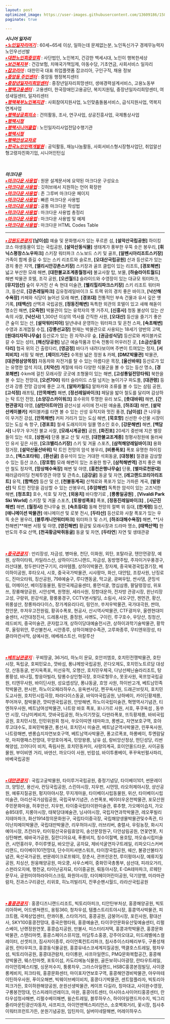 ```yaml
---
layout: post
optimized_image: https://user-images.githubusercontent.com/13609186/158834851-5c5d7736-001b-448d-8bb6-eb99f2f16233.jpg
paginate: true

---
```


***시니어 일자리*** <br>
[<span style="color:red">***▪노인일자리여기***</span>](https://www.seniorro.or.kr:4431) : 60세~65세 이상, 일하는데 문제없는분, 노인독신가구 경제무능력자노인우선선발
<br>
[<span style="color:red">***▪대한노인회중앙회***</span>](http://www.koreapeople.co.kr/) : 사단법인, 노인복지, 건강한 백세시대, 노인이 행복한세상
<br>
[<span style="color:red">***▪보건복지부***</span>](http://www.mohw.go.kr) : 건강보험, 치매국가책임제, 아동수당, 기초연금, 사회서비스 일자리
<br>
[<span style="color:red">***▪잡코리아***</span>](https://www.jobkorea.co.kr/) : 대한민국 대표 취업플랫폼 잡코리아, 구인구직, 채용 정보
<br>
[<span style="color:red">***▪중앙동 주민센터***</span>](https://www.pyeongtaek.go.kr/csc/jungang/contents.do?mId=0205000000) : 중앙동 행정복지센터
<br>
[<span style="color:red">***▪중장년일자리희망센터***</span>](http://pyeongtaekcci.korcham.net/front/board/boardContentsView.do?boardId=10160&contId=49064&menuId=1318) : 중장년일자리희망센터, 생애경력설계서비스, 고용노동부
<br>
[<span style="color:red">***▪평택고용센터***</span>](https://www.work.go.kr/pyeongtaek/main.do) : 고용센터, 한국장애인고용공단, 복지지원팀, 중장년일자리희망센터, 여성새일센터, 일자리센터
<br>
[<span style="color:red">***▪평택북부노인복지관***</span>](https://bbnoin.or.kr:41004/) : 사회참여지원사업, 노인맞춤돌봄서비스, 급식지원사업, 역복지연계사업
<br>
[<span style="color:red">***▪평택상공회의소***</span>](https://pyeongtaekcci.korcham.net/front/user/main.do) : 건의활동, 조사, 연구사업, 상공진흥사업, 국제통상사업
<br>
[<span style="color:red">***▪평택시청***</span>](https://www.pyeongtaek.go.kr/intro.jsp)
<br>
[<span style="color:red">***▪평택시니어클럽***</span>](http://www.ptseniorclub.or.kr/) : 노인일자리사업전담수행기관
<br>
[<span style="color:red">***▪평택시청***</span>](https://www.pyeongtaek.go.kr/intro.jsp)
<br>
[<span style="color:red">***▪평택안성교차로***</span>](http://www.ptkcr.com/)
<br>
[<span style="color:red">***▪한국노인인력개발원***</span>](https://www.kordi.or.kr/main.do) : 공익활동, 재능나눔활동, 사회서비스형시장형사업단, 취업알선형고령자친화기업, 시니어인턴십
<br>
<br>
<br>


***마크다운*** <br>
[<span style="color:red">***▪마크다운 사용법***</span>](https://www.markdownguide.org/basic-syntax) : 원문 설계문서에 요약된 마크다운 구성요소
<br> 
[<span style="color:red">***▪마크다운 사용법***</span>](http://www.rubycoloredglasses.com/2013/04/languages-supported-by-github-flavored-markdown/) : 깃허브에서 지원하는 언어 확장판
<br> 
[<span style="color:red">***▪마크다운 사용법***</span>](https://nolboo.kim/blog/2013/09/07/john-gruber-markdown/) : 존 그루버 마크다운 페이지
<br>
[<span style="color:red">***▪마크다운 사용법***</span>](http://taewan.kim/post/markdown/#chapter-2) : 빠른 마크다운 사용법
<br>
[<span style="color:red">***▪마크다운 사용법***</span>](https://gist.github.com/ihoneymon/652be052a0727ad59601) : 공통 마크다운 작성법
<br>
[<span style="color:red">***▪마크다운 사용법***</span>](https://heropy.blog/2017/09/30/markdown/) : 마크다운 사용법 총정리
<br>
[<span style="color:red">***▪마크다운 사용법***</span>](https://theorydb.github.io/envops/2019/05/22/envops-blog-how-to-use-md/) : 마크다운 사용법 및 예제
<br>
[<span style="color:red">***▪마크다운 사용법***</span>](https://ascii.cl/htmlcodes.htm) : 마크다운 HTML Codes Table
<br>

 
---



[<span style="color:red">***▪강원도관광지***</span>](https://www.google.com/travel/things-to-do/see-all?dest_mid=%2Fm%2F01tq0k&dest_state_type=sattd&dest_src=yts&q=%EC%A4%91%EA%B5%AD&hl=ko-KR&gl=kr&tcfs=EhYKCS9tLzAxdHEwaxIJ6rCV7JuQ64-E&g2lb=2502548%2C2503771%2C2503781%2C4258168%2C4270442%2C4284970%2C4291517%2C4306835%2C4308226%2C4401769%2C4429192%2C4515404%2C4597339%2C4640247%2C4647135%2C4649665%2C4680142%2C4704212%2C4721883%2C4722435%2C4722900%2C4723331%2C4726607%2C4733706%2C4733968%2C4735674)
**[남이섬]** 예술 및 문화행사가 있는 푸르른 섬,    **[설악산국립공원]** 하이킹 코스 야생동물이 있는 국립공원,   **[설악산동식물]** 생태계가 풍부한 우뚝 솟은 봉우리,   **[휘닉스평창스노우파크]** 스키장 워터파크 스노보드 스키 및 골프,   **[알펜시아리조트스키장]** 가족이 함께 즐길 수 있는 스키 리조트와 슬로프,   **[오대산국립공원]** 산과 등산로가 있는 경치 좋은 지역,  **[엘리시안강촌스키장]** 스키장과 골프 클럽이 있는 리조트,   **[경포해변]** 넓고 부산한 모래 해변,  **[대한불교조계종월정사]** 불교사찰 탑, 보물,   **[하슬라아트월드]** 해변 박물관 호텔, 조각 공원,  **[오션월드]** 슬라이드와 수영장이 있는 대규모 워터파크,   **[뮤지엄산]** 숲이 우거진 산 속 현대 미술관,  **[웰리힐리파크스키장]** 스키 리조트 워터파크, 등산로,   **[강촌레일파크]** 김유정레일바이크 도 트랙 위의 경치 좋은 바이크,  **[낙산해수욕장]** 카페와 식당이 늘어선 모래 해변,  **[경포대]** 전통적인 부속 건물과 유서 깊은 옛 기록,  **[태백산]** 산맥과 국립공원,   **[정동진해변]** 독특한 외관의 호텔이 있고 새해 해돋이 명소인 해변,   **[오죽헌]** 박물관이 있는 유학자의 옛 거주지,  **[신흥사]** 청동 불상이 있는 산 속의 사찰,  **[낙산사]** 1,300년 이상의 역사를 간직한 사원,   **[오대산]** 등산을 즐기기 좋은 큰 숲이 있는 산,  **[설악워터피아]** 일년내내 운영하는 워터파크 및 온천 스파,  **[속초해변]** 수영과 조개껍질 수집,   **[강릉선교장]** 현재는 박물관으로 사용되는 18세기 양반의 고택,  **[원대리자작나무숲]** 등산로가 있는 흰 자작나무 숲,  **[권금성식당]** 등산로와 케이블카로 갈 수 있는 성터, **[해신당공원]** 남근 예술작품과 민속 전통이 어우러진 곳, **[소금산출렁다리]** 협곡 위의 긴 출렁다리,  **[영금정]** 바다가 내려다보이며 주변이 트여있는 정자,   **[서피비치]** 서핑 및 해변,    **[제이드가든]** 수목원 넓은 정원 & 카페,  **[DMZ박물관]** 박물관,  **[대관령삼양목장]** 자동차와 자전거를 탈 수 있는 아름다운 목장,   **[울산바위]** 등산로가 있는 유명한 암석 지대,    **[치악산]** 계절에 따라 다양한 식물군을 볼 수 있는 등산 명소,  **[경포해변]** 수km에 걸친 모래사장 곳곳에 조형물이 있는 해변,  **[고성통일전망타워]** 북한을 볼 수 있는 전망대,  **[오션700]** 워터 슬라이드 스릴 넘치는 놀이기구 파도풀,  **[대관령]** 등산과 강릉 전망 감상에 좋은 고개,   **[알파카월드]** 알파카와 조류를 볼 수 있는 삼림 공원,  **[고석정]** 래프팅,  **[안목해변]** 해변,   **[정선레일바이크]** 페달을 밟아 철도를 달리며 감상하는 탁 트인 전망,   **[소양강스카이워크]** 호수위의 투명한 유리 보도,   **[촛대바위]** 해변,   **[간현관광지]** 야영,   **[삼탄아트마인]** 광산시설 사이에 전시된 예술품,  **[하조대]** 해변,  **[설악산케이블카]** 케이블카를 타면 볼 수 있는 산성 유적지와 멋진 풍경,   **[남이섬]** 큰 나무들이 우거진 강섬,  **[안목해변]** 커피 거리가 있는 도심 해변,  **[묵호항]** 신선한 수산물 시장이 있는 도심 속 항구,  **[경포호]** 철새 도래지이자 일몰 명소인 호수,   **[강문해변]** 해변,  **[백담사]** 나무가 우거진 불교 사찰,   **[모래시계공원]** 공원, **[화진포]** 20세기 중반에 지은 별장들이 있는 석호,   **[상원사]** 단풍 불교 산 및 사원,  **[대한불교조계종]** 청평사정원에 둘러싸인 유서 깊은 사원,  **[오크밸리스키장]** 스키 및 겨울 스포츠,   **[삼척해양레일바이크]** 용화정거장,  **[설악산울산바위]** 탁 트인 전망의 암석 봉우리,  **[비룡폭포]** 폭포 유명한 하이킹 코스, **[엑스포타워]**  ,  **[환선굴]** 종유석이 있는 거대한 석회동굴,  **[대청봉]** 절경을 감상할 수 있는 등산 코스,  **[장호항]** 모래 해변이 있는 조용한 항구,  **[삼척해변역]** 경치 좋은 해안 철도 정차역,  **[망상해수욕장]** 해변 및 야영,  **[홍천은행나무숲]** 단풍,  **[별마로천문대]** 패러글라이딩 천체투영관 야영 및 관측소,  **[금강굴]** 동굴 및 자연,   **[레고랜드코리아리조트]** 유적, **[함백산]** 등산 및 산,   **[천불동계곡]** 산책로와 폭포가 있는 가파른 계곡,  **[발왕산]** 탁 트인 전망을 감상할 수 있는 산봉우리,  **[추암해변]** 독특한 암석이 있는 고즈넉한 해변,   **[청초호]** 호수, 석호 및 자연,  **[외옹치]** 바다향기로 ,  **[릉통일공원]**  ,  **[Vivaldi Park Ski World]** 스키장 및 겨울 스포츠,  **[토왕성폭포]** 폭포, **[정동진레일바이크]** ,   **[사근진해변]** 해변,  **[월정사]** 전나무숲 원,  **[속초등대]** 동해 전망의 절벽 위 등대,  **[한계령]** 등산,   **[애니메이션 박물관]** 애니메이션 및 로봇 전시, **[두타산]** 등산로와 사찰 폭포가 있는 우뚝 솟은 봉우리,   **[블루캐니언워터파크]** 워터파크 및 스키,  **[하조대해수욕장]** 해변,   **[사천해변]**해변 서핑 및 야영,  **[영진해변]** 황금빛 모래사장과 드라마 명소,  **[태백산맥]** 한반도의 주요 산맥,  **[천곡황금박쥐동굴]** 동굴 및 자연,  **[두타연**] 자연 및 생태관광
<br>
<br>
<br>

[<span style="color:red">***▪중국관광지***</span>](https://www.google.com/travel/things-to-do/see-all?dest_mid=%2Fm%2F0d05w3&dest_state_type=sattd&dest_src=yts&q=%EC%A4%91%EA%B5%AD&hl=ko-KR&gl=kr&tcfs=EhoKDS9nLzExYzF3cnFjMHASCeusuOunieydjQ&g2lb=2502548%2C2503771%2C2503781%2C4258168%2C4270442%2C4284970%2C4291517%2C4306835%2C4308226%2C4401769%2C4429192%2C4515404%2C4597339%2C4640247%2C4647135%2C4649665%2C4680142%2C4704212%2C4721883%2C4722435%2C4722900%2C4723331%2C4726607%2C4733706%2C4733968%2C4735674
) : 만리장성,  자금성,  병마용,  천단,  이화원,  외탄,  포탈라궁,  톈안먼광장,  예원,  상하이타워,  카일라스산,  상하이디즈니랜드,  자금성,  동방명주탑,  주자이거우풍경구,  러산대불,  청두판다연구기지,  라마템플,  상하이박물관,  장자제,  중국북경국립경기장,  베이하이공원,  후타오샤,  시호,  중국국가박물관,  시샤팡마,  화산,  대안탑,  조캉사원,  난징로드,  진마오타워,  징산공원,  798예술구,  루디옌동굴,  막고굴,  광쩌우탑,  싼샤댐,  쿤밍석림,  어메이산,  베이징동물원,  핑안국제금융센터,  룽먼석굴,  명십삼릉,  팔달령장성,  위포쓰,  장륭해양공원,   시안성벽,  원명원,  세라사원,  징항대운하,  전자방 관광시장, 윈난리장고성,  구랑위,  윈강석굴,  황룽풍경구,  CCTV본사빌딩,  소림사,  샤오구안,  젠먼관,  황산,  위룽설산,  창롱파라다이스,  장가계유리다리,  링인쓰,  쑤저우박물관,  국가대극원,  싼야,  천안문,  쑤저우고전원림,  황궈수폭포,  현공사,  산시역사박물관,  CTF광저우,  울렌현대미술센터,  시안대청진사,  드레풍사원,  졸정원,  샤몐도,  구이린,  루구호수,  우당산,  칭청산,  레드비치,  중국미술관,  쿤자랍고개,  상하이당대예술전시관,  상하이과학기술박물관,  황학루,  울링위안,  루산불천사,  시안종루,  상하이해양수족관,  고루화종루,  무티엔위장성,  타클라마칸사막,  삼예사원,  에베레스트산,  마칼루산
<br>
<br>
<br>

[<span style="color:red">***▪베트남관광지***</span>](https://www.google.com/travel/things-to-do?dest_mid=%2Fm%2F01crd5&dest_state_type=main&dest_src=yts&q=%EC%A4%91%EA%B5%AD&hl=ko-KR&gl=kr&tcfs=EhYKCS9tLzAxY3JkNRIJ67Kg7Yq464Ko&g2lb=2502548%2C2503771%2C2503781%2C4258168%2C4270442%2C4284970%2C4291517%2C4306835%2C4308226%2C4401769%2C4429192%2C4515404%2C4597339%2C4640247%2C4647135%2C4649665%2C4680142%2C4704212%2C4721883%2C4722435%2C4722900%2C4723331%2C4726607%2C4733706%2C4733968%2C4735674) : 꾸찌땅굴,  36거리,  하노이 문묘,  호안끼엠호,  호치민전쟁박물관,  호탄시장,  독립궁,  호찌민묘소,  깟바섬,  퐁냐께방국립공원,  꼰다오제도,  호치민노트르담 대성당,  산동동굴,  반지옥폭포,  미선유적,  오행산,  호치민우체국,  다낭선페닌슐라리조트,  탕롱황성,  바나힐,  항응아빌라,  탕롱수상인형극장,  호아로형무소,  못꼿사원,  꾹프엉국립공원,  티엔무사원,  바이딘사원,  성요셉성당,  퐁냐동굴,  흐엉 사원,  하이반고개,  베트남민족학박물관,  판시판,  하노이오페라하우스,  응옥썬사당,  쩐꾸옥사원,  드래곤브릿지,  호치민도교사원,  호치민시립극장,  파라다이스동굴,  바익마국립공원,  낭하베이,  카이딘황제릉,  쭈어꺼우,  참박물관,  깟띠엔국립공원,  안방해변,  하노이국립미술관,  혁명역사기념관,  티엔허우사원,  베트남여성박물관,  나트랑 바호 폭포, 포나가르 사원,  서호,  푸쿠옥섬 ,  동쑤언 시장,  다낭미케비치,  깟바국립공원,  하노이기찻길,  다딴라폭포,  뜨득황제릉,  바비국립공원,  호치민시청,  인민위원회 청사,  쑤오이띠엔 테마파크,  롱벤교,  자연보호구역,  호아루고대수도,  호찌민박물관,  롱선사,  호치민시 미술관,  베트남군역사박물관,  린푸옥사원,  나트랑해변,  밴롱습지자연보호구역,  베트남역사박물관,  퐁고르폭포,  하롱베이,  투옌람달랏,  마피랭패스전망대,  무앙호아계곡,  민망왕릉,  남유 섬,  랑비앙산정상,  떤딘성당,  리썬해양섬,  끄어다이 비치,  죽림사원,  호치민동커이,  사랑의계곡,  호이안올드타운,  사이공동물원,  부이비엔 거리,  바덴산,  까오다이 사원,  빈랍섬,  바이투롱베이,  푸꾸옥빈펄사파리,  바베국립공원
<br>
<br>
<br>

[<span style="color:red">***▪대만관광지***</span>](https://www.google.com/travel/things-to-do/see-all?dest_mid=%2Fm%2F06f32&dest_state_type=sattd&dest_src=yts&q=%EC%A4%91%EA%B5%AD&hl=ko-KR&gl=kr&tcfs=EhIKCC9tLzA2ZjMyEgbrjIDrp4w&g2lb=2502548%2C2503771%2C2503781%2C4258168%2C4270442%2C4284970%2C4291517%2C4306835%2C4308226%2C4401769%2C4429192%2C4515404%2C4597339%2C4640247%2C4647135%2C4649665%2C4680142%2C4704212%2C4721883%2C4722435%2C4722900%2C4723331%2C4726607%2C4733706%2C4733968%2C4735674) : 국립고궁박물원,  타이루거국립공원,  중정기념당,  타이베이101,  썬문레이크,  양밍산,  용산사,  컨딩국립공원,  스린야시장,  지우펀,  시먼띵,  라오허제야시장,  샹산공원,  예류지질공원,  펑지아야시장,  무지개마을,  타이베이시립동물원,  위산,  타이베이시립미술관,  아리산국가삼림공원,  국립국부기념관,  스펀폭포,  베이터우온천박물관,  포모산원주민문화마을,  허후안산,  지우펀,  타이중국립타이완미술관,  류추향,  가오메이습지,  가오슝85대루,  지룽야시장,  태북당대예술관,  닝샤야시장,  국립자연과학박물관,  레오푸빌리지테마파크,  화산1914창의문화원구,  국립타이중극장,  국립해양생물박물관및수족관,  타이난치메이박물관,  국립대만박물관,  리우허야시장,  러브리버,  충렬사,  우링농장,  화시지예야시장,  츠칸러우,  타이핑산국유림휴양지,  송산문창원구,  다안삼림공원,  연꽃연못,  치싱탄해변,  쉐바국가공원,  질란디아요새,  푸롱비치,  칭수이절벽,  용호탑,  까오슝시립미술관,  시먼홍러우,  주이루옛길,  바오안궁,  공자묘,  제비석굴연자구트레일,  리파오디스커버리랜드,  타이베이101전망대,  단수이피셔맨스워프,  타이쟝국립공원,  쉐산,  불광산불타기념관,  옥산국가공원,  썬문레이크로프웨이,  장춘사,  관쯔린온천,  루이펑야시장,  예류지질공원,  치싱산,  원웅해양공원,  마오쿵,  사우스베이,  중화민국총통부,  삼선대,  피랴오거리,  스펀라오지에,  행천궁,  타이난공자묘,  타이중공원,  뤄동야시장,  E-DA테마파크,  르웨탄문무사,  궁원미야하라아이스크림,  화원야시장,  타이페이어린이공원,  덕기양행,  미라마관람차,  진과스구리광산,  리위호,  히노끼빌리지,  잔푸순팬시월드,  라라산국립공원
<br>
<br>
<br>

[<span style="color:red">***▪홍콩관광지***</span>](https://www.google.com/travel/things-to-do?dest_mid=%2Fm%2F03h64&dest_state_type=main&dest_src=yts&q=%EC%A4%91%EA%B5%AD&hl=ko-KR&gl=kr&tcfs=EhIKCC9tLzAzaDY0EgbtmY3svak&g2lb=2502548%2C2503771%2C2503781%2C4258168%2C4270442%2C4284970%2C4291517%2C4306835%2C4308226%2C4401769%2C4429192%2C4515404%2C4597339%2C4640247%2C4647135%2C4649665%2C4680142%2C4704212%2C4721883%2C4722435%2C4722900%2C4723331%2C4726607%2C4733706%2C4733968%2C4735674) : 홍콩디즈니랜드리조트,  빅토리아피크,  티안탄부처상,  홍콩해양공원,  빅토리아하버,  어드벤쳐랜드,  옹핑360,  청차우섬,  템플스트리트야시장,  홍콩역사박물관,  피크트램,  국제상업센터,  란콰이퐁,  스타의거리,  홍콩공원,  금붕어시장,  포린사원,  황대선사,  SKY100홍콩전망대,  중국은행타워,  홍콩예술관,  타이쿠안문화유산및예술센터,  리펄스베이,  난롄정원연못,  홍콩습지공원,  만불사,  미스터리저택,  홍콩과학박물관,  홍콩문화박물관,  스탠리마켓,  홍콩스페이스뮤지엄,  마담투소홍콩,  강주아오대교,  미드레벨에스컬레이터, 선셋피크,  짐사저이종루,  라이언록컨트리파크,  침사추이스타페리부두,  구룡성채공원,  란타우피크,  홍콩동식물공원,  홍콩유네스코세계지질공원,  맥클호스트레일, 펑차우섬,  빅토리아공원,  홍콩대관람차,  타이롱완,  샤프아일랜드,  PMQ문화복합공간,  홍콩해양박물관,  웨스턴마켓,  포토이섬,  카도리에농식물원,  골든보히니아광장,  란타우트레일,  라이언킹페스티벌,  싱문저수지,  퉁룽차우,  그라스아일랜드,  HSBC홍콩본점빌딩,  사이쿵롱케비치,  피크타워,  홍콩문화센터,  마이포자연보호구역,  홍콩해안경비박물관,  야우마테이틴하우사원,  푸이오해변,  빅웨이브베이비치,  홍콩다기박물관,  센트럴플라자,  빅토리아피크가든,  호이하완해양공원,  쑨원선생박물관,  케이프 다길라,  칭마대교,  사이완수영장,  구룡봉전망대,  인스피레이션레이크,  마완,  홍콩아트센터,  아시아소사이어티홍콩센터,  란타우섬청샤해변, 리펄수베이해변,  윌슨트레일,  블루하우스, 하이아일랜드저수지,  빅그리즐리마운틴광산자동차,  샤프피크,  아이언맨엑스피리언스,  소호벽화거리,  꽃시장,  침사추이워터프런트가든,  쑨원기념공원, 임틴차이,  실버미네랄해변,  머레이하우스


---



